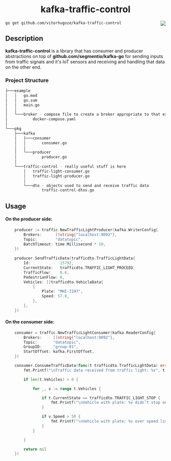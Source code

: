 <h1 align="center">kafka-traffic-control</h1>
<img src="https://img.shields.io/badge/go-%2300ADD8.svg?&style=for-the-badge&logo=go&logoColor=white"  align="right" position="absolute">

```
go get github.com/vitorhugoze/kafka-traffic-control
```

## Description

**kafka-traffic-control** is a library that has consumer and producer abstractions on top of **github.com/segmentio/kafka-go** for sending inputs from traffic signals and it's IoT sensors and receiving and handling that data on the other end.

### Project Structure

```bash
├───example
│   │   go.mod
│   │   go.sum
│   │   main.go
│   │
│   └───broker - compose file to create a broker appropriate to that example
│           docker-compose.yaml 
│
└───pkg
    ├───kafka
    │   ├───consumer
    │   │       consumer.go
    │   │
    │   └───producer
    │           producer.go
    │
    └───traffic-control - really useful stuff is here
        │   traffic-light-consumer.go
        │   traffic-light-producer.go
        │
        └───dto - objects used to send and receive traffic data
                traffic-control-dtos.go
```

## Usage

#### On the producer side:

```go
	producer := traffic.NewTrafficLightProducer(kafka.WriterConfig{
		Brokers:      []string{"localhost:9092"},
		Topic:        "datatopic",
		BatchTimeout: time.Millisecond * 10,
	})
	
	producer.SendTrafficData(trafficdto.TrafficLightData{
		Id:             15792,
		CurrentState:   trafficdto.TRAFFIC_LIGHT_PROCEED,
		TrafficFlow:    0.6,
		PedestrianFlow: 0,
		Vehicles: []trafficdto.VehicleData{
			{
				Plate: "MHI-7297",
				Speed: 57.0,
			},
		},
	})
```

#### On the consumer side:

```go
	consumer = traffic.NewTrafficLightConsumer(kafka.ReaderConfig{
		Brokers:     []string{"localhost:9092"},
		Topic:       "datatopic",
		GroupID:     "group-01",
		StartOffset: kafka.FirstOffset,
	})

	consumer.ConsumeTrafficData(func(t trafficdto.TrafficLightData) error {
		fmt.Printf("\nTraffic data received from traffic light: %v", t.Id)

		if len(t.Vehicles) > 0 {

			for _, v := range t.Vehicles {

				if t.CurrentState == trafficdto.TRAFFIC_LIGHT_STOP {
					fmt.Printf("\nVehicle with plate: %v didn't stop on red light!", v.Plate)
				}

				if v.Speed > 50 {
					fmt.Printf("\nVehicle with plate: %v over speed limit!", v.Plate)
				}
			}

		}

		return nil
	})
```